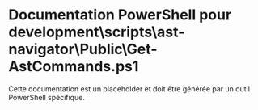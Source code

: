 # Documentation PowerShell pour development\scripts\ast-navigator\Public\Get-AstCommands.ps1

Cette documentation est un placeholder et doit être générée par un outil PowerShell spécifique.
